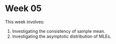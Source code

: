 # Week 05
This week involves:
1. Investigating the consistency of sample mean. 
2. Investigating the asymptotic distribution of MLEs.

